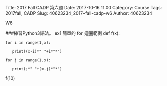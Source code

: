 Title: 2017 Fall CADP 第六週
Date: 2017-10-16 11:00
Category: Course
Tags: 2017fall, CADP
Slug: 40623234_2017-fall-cadp-w6
Author: 40623234

W6

<!-- PELICAN_END_SUMMARY -->


###練習Python3語法。
      ex1 簡單的 for 迴圈範例
def f(x):

    for i in range(1,x):
    
       print((x-i)*" "+i*"*")
       
    for j in range(1,x):
    
       print(j*" "+(x-j)*"*")
       
f(10)       
    